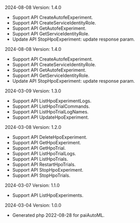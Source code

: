 2024-08-08 Version: 1.4.0
- Support API CreateAutofeExperiment.
- Support API CreateServiceIdentityRole.
- Support API GetAutofeExperiment.
- Support API GetServiceIdentityRole.
- Update API StopHpoExperiment: update response param.


2024-08-08 Version: 1.4.0
- Support API CreateAutofeExperiment.
- Support API CreateServiceIdentityRole.
- Support API GetAutofeExperiment.
- Support API GetServiceIdentityRole.
- Update API StopHpoExperiment: update response param.


2024-03-09 Version: 1.3.0
- Support API ListHpoExperimentLogs.
- Support API ListHpoTrialCommands.
- Support API ListHpoTrialLogNames.
- Support API UpdateHpoExperiment.


2024-03-08 Version: 1.2.0
- Support API DeleteHpoExperiment.
- Support API GetHpoExperiment.
- Support API GetHpoTrial.
- Support API ListHpoTrialLogs.
- Support API ListHpoTrials.
- Support API RestartHpoTrials.
- Support API StopHpoExperiment.
- Support API StopHpoTrials.


2024-03-07 Version: 1.1.0
- Support API ListHpoExperiments.


2024-03-04 Version: 1.0.0
- Generated php 2022-08-28 for paiAutoML.

